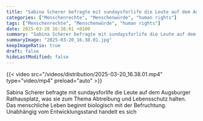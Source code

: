 ```yaml
---
title: "Sabina Scherer befragte mit sundaysforlife die Leute auf dem Augsburger Rathausplatz, was sie zum Thema Abtreibung und Lebensschutz halten. Das menschliche Leben beginnt biologisch mit der Befruchtung. Unabhängig vom Entwicklungsstand handelt es sich"
categories: ["Menschenrechte", "Menschenwürde", "human rights"]
tags: ["Menschenrechte", "Menschenwürde", "human rights"]
date: 2025-03-20 16:38:01 +0100
summary: "Sabina Scherer befragte mit sundaysforlife die Leute auf dem Augsburger Rathausplatz, was sie zum Thema Abtreibung und Lebensschutz halten. Das menschliche Leben beginnt biologisch mit der Befruchtung. Unabhängig vom Entwicklungsstand handelt es sich"
summaryImage: "2025-03-20_16.38.01.jpg"
keepImageRatio: true
draft: false
hideLastModified: false
---
```


{{< video src="/videos/distribution/2025-03-20_16.38.01.mp4" type="video/mp4" preload="auto" >}}

Sabina Scherer befragte mit sundaysforlife die Leute auf dem Augsburger Rathausplatz, was sie zum Thema Abtreibung und Lebensschutz halten. Das menschliche Leben beginnt biologisch mit der Befruchtung. Unabhängig vom Entwicklungsstand handelt es sich
